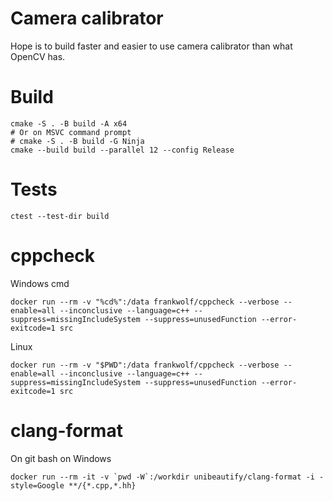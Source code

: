 # Camera calibrator

Hope is to build faster and easier to use camera calibrator than what OpenCV has.

# Build

```
cmake -S . -B build -A x64
# Or on MSVC command prompt 
# cmake -S . -B build -G Ninja
cmake --build build --parallel 12 --config Release
```

# Tests

```
ctest --test-dir build
```

# cppcheck

Windows cmd
```
docker run --rm -v "%cd%":/data frankwolf/cppcheck --verbose --enable=all --inconclusive --language=c++ --suppress=missingIncludeSystem --suppress=unusedFunction --error-exitcode=1 src
```

Linux
```
docker run --rm -v "$PWD":/data frankwolf/cppcheck --verbose --enable=all --inconclusive --language=c++ --suppress=missingIncludeSystem --suppress=unusedFunction --error-exitcode=1 src
```

# clang-format

On git bash on Windows
```
docker run --rm -it -v `pwd -W`:/workdir unibeautify/clang-format -i -style=Google **/{*.cpp,*.hh}
``` 
